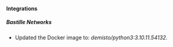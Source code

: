 #### Integrations
##### Bastille Networks
- Updated the Docker image to: *demisto/python3:3.10.11.54132*.
